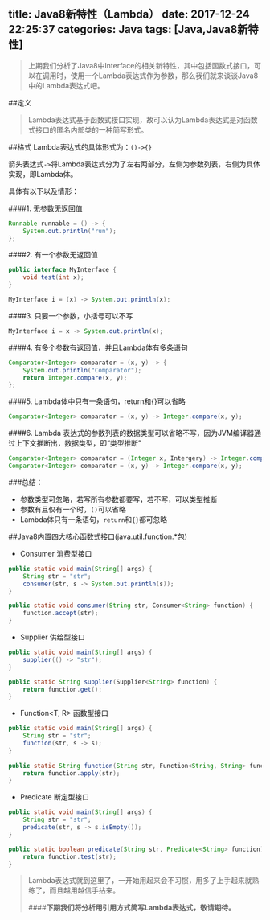 title: Java8新特性（Lambda）
date: 2017-12-24 22:25:37
categories: Java
tags: [Java,Java8新特性]
---
>上期我们分析了Java8中Interface的相关新特性，其中包括函数式接口，可以在调用时，使用一个Lambda表达式作为参数，那么我们就来谈谈Java8中的Lambda表达式吧。

<!--more-->
##定义
>Lambda表达式基于函数式接口实现，故可以认为Lambda表达式是对函数式接口的匿名内部类的一种简写形式。

##格式
Lambda表达式的具体形式为：`()->{}`

箭头表达式`->`将Lambda表达式分为了左右两部分，左侧为参数列表，右侧为具体实现，即Lambda体。

具体有以下以及情形：

####1. 无参数无返回值

```java
Runnable runnable = () -> {
	System.out.println("run");
};
```
    
####2. 有一个参数无返回值
```java
public interface MyInterface {
	void test(int x);
}

MyInterface i = (x) -> System.out.println(x);
```

####3. 只要一个参数，小括号可以不写
```java
MyInterface i = x -> System.out.println(x);
```
####4. 有多个参数有返回值，并且Lambda体有多条语句
```java
Comparator<Integer> comparator = (x, y) -> {
    System.out.println("Comparator");
    return Integer.compare(x, y);
};
```
####5. Lambda体中只有一条语句，return和{}可以省略
```java
Comparator<Integer> comparator = (x, y) -> Integer.compare(x, y);
```
####6. Lambda 表达式的参数列表的数据类型可以省略不写，因为JVM编译器通过上下文推断出，数据类型，即“类型推断”
```java
Comparator<Integer> comparator = (Integer x, Intergery) -> Integer.compare(x, y);
Comparator<Integer> comparator = (x, y) -> Integer.compare(x, y);
```
###总结：

+ 参数类型可忽略，若写所有参数都要写，若不写，可以类型推断
+ 参数有且仅有一个时，`()`可以省略
+ Lambda体只有一条语句，`return`和`{}`都可忽略

##Java8内置四大核心函数式接口(java.util.function.*包)
+ Consumer<T> 消费型接口

```java
public static void main(String[] args) {
	String str = "str";
	consumer(str, s -> System.out.println(s));
}

public static void consumer(String str, Consumer<String> function) {
	function.accept(str);
}
```

+ Supplier<T> 供给型接口

```java
public static void main(String[] args) {
	supplier(() -> "str");
}

public static String supplier(Supplier<String> function) {
	return function.get();
}
```

+ Function<T, R> 函数型接口

```java
public static void main(String[] args) {
	String str = "str";
	function(str, s -> s);
}
	
public static String function(String str, Function<String, String> function) {
	return function.apply(str);
}
```

+ Predicate<T> 断定型接口

```java
public static void main(String[] args) {
	String str = "str";
	predicate(str, s -> s.isEmpty());
}

public static boolean predicate(String str, Predicate<String> function) {
	return function.test(str);
}
```

>Lambda表达式就到这里了，一开始用起来会不习惯，用多了上手起来就熟练了，而且越用越信手拈来。
>
>####**下期我们将分析用引用方式简写Lambda表达式，敬请期待。**

